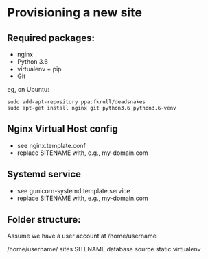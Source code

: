 Provisioning a new site
========================

## Required packages:

* nginx
* Python 3.6
* virtualenv + pip
* Git

eg, on Ubuntu:

    sudo add-apt-repository ppa:fkrull/deadsnakes
    sudo apt-get install nginx git python3.6 python3.6-venv

## Nginx Virtual Host config

* see nginx.template.conf
* replace SITENAME with, e.g., my-domain.com

## Systemd service

* see gunicorn-systemd.template.service
* replace SITENAME with, e.g., my-domain.com

## Folder structure:
Assume we have a user account at /home/username

/home/username/
    sites
        SITENAME
              database
              source
              static
              virtualenv
